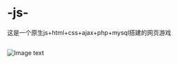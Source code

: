 # -js-
这是一个原生js+html+css+ajax+php+mysql搭建的网页游戏

##
![Image text](https://github.com/jiliangfxj/plane-war-game/blob/main/showimg/%E4%B8%BB%E7%95%8C%E9%9D%A2.png)
